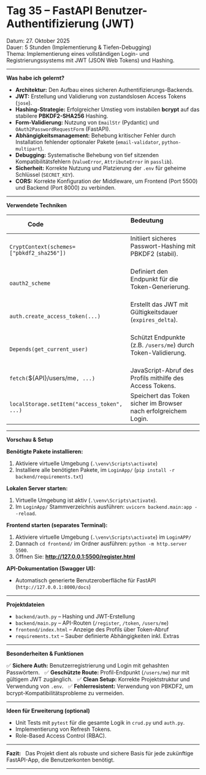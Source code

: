 # **Tag 35 – FastAPI Benutzer-Authentifizierung (JWT)**
Datum: 27. Oktober 2025  
Dauer: 5 Stunden (Implementierung & Tiefen-Debugging)  
Thema: Implementierung eines vollständigen Login- und Registrierungssystems mit JWT (JSON Web Tokens) und Hashing.

---

**Was habe ich gelernt?**

- **Architektur:** Den Aufbau eines sicheren Authentifizierungs-Backends.
- **JWT:** Erstellung und Validierung von zustandslosen Access Tokens (`jose`).
- **Hashing-Strategie:** Erfolgreicher Umstieg vom instabilen **bcrypt** auf das stabilere **PBKDF2-SHA256** Hashing.
- **Form-Validierung:** Nutzung von `EmailStr` (Pydantic) und `OAuth2PasswordRequestForm` (FastAPI).
- **Abhängigkeitsmanagement:** Behebung kritischer Fehler durch Installation fehlender optionaler Pakete (`email-validator`, `python-multipart`).
- **Debugging:** Systematische Behebung von tief sitzenden Kompatibilitätsfehlern (`ValueError`, `AttributeError` in `passlib`).
- **Sicherheit:** Korrekte Nutzung und Platzierung der `.env` für geheime Schlüssel (`SECRET_KEY`).
- **CORS:** Korrekte Konfiguration der Middleware, um Frontend (Port 5500) und Backend (Port 8000) zu verbinden.

---

**Verwendete Techniken**

| Code                                      | Bedeutung                                                           |
|-------------------------------------------|----------------------------------------------------------------------|
| `CryptContext(schemes=["pbkdf2_sha256"])` | Initiiert sicheres Passwort-Hashing mit PBKDF2 (stabil).               |
| `oauth2_scheme`                           | Definiert den Endpunkt für die Token-Generierung.                    |
| `auth.create_access_token(...)`           | Erstellt das JWT mit Gültigkeitsdauer (`expires_delta`).              |
| `Depends(get_current_user)`               | Schützt Endpunkte (z.B. `/users/me`) durch Token-Validierung.          |
| `fetch(`${API}/users/me`, ...)`          | JavaScript-Abruf des Profils mithilfe des Access Tokens.            |
| `localStorage.setItem("access_token", ...)` | Speichert das Token sicher im Browser nach erfolgreichem Login.        |

---

**Vorschau & Setup**

**Benötigte Pakete installieren:**
1. Aktiviere virtuelle Umgebung (`.\venv\Scripts\activate`)
2. Installiere alle benötigten Pakete, im `LoginApp/` (`pip install -r backend/requirements.txt`)

**Lokalen Server starten:**
1. Virtuelle Umgebung ist aktiv (`.\venv\Scripts\activate`).
2. Im `LoginApp/` Stammverzeichnis ausführen: `uvicorn backend.main:app --reload`.

**Frontend starten (separates Terminal):**
1. Aktiviere virtuelle Umgebung (`.\venv\Scripts\activate`) im `LoginAPP/`
1. Dannach `cd frontend/` im Ordner ausführen: `python -m http.server 5500`.
2. Öffnen Sie: **http://127.0.0.1:5500/register.html**

**API-Dokumentation (Swagger UI):**  
- Automatisch generierte Benutzeroberfläche für FastAPI (`http://127.0.0.1:8000/docs`)

---

**Projektdateien**

- `backend/auth.py` – Hashing und JWT-Erstellung
- `backend/main.py` – API-Routen (`/register`, `/token`, `/users/me`)
- `frontend/index.html` – Anzeige des Profils über Token-Abruf
- `requirements.txt` – Sauber definierte Abhängigkeiten inkl. Extras

---

**Besonderheiten & Funktionen**

✅ **Sichere Auth:** Benutzerregistrierung und Login mit gehashten Passwörtern.  
✅ **Geschützte Route:** Profil-Endpunkt (`/users/me`) nur mit gültigem JWT zugänglich.  
✅ **Clean Setup:** Korrekte Projektstruktur und Verwendung von `.env`.  
✅ **Fehlerresistent:** Verwendung von PBKDF2, um bcrypt-Kompatibilitätsprobleme zu vermeiden.

---

**Ideen für Erweiterung (optional)**

- Unit Tests mit `pytest` für die gesamte Logik in `crud.py` und `auth.py`. 
- Implementierung von Refresh Tokens. 
- Role-Based Access Control (RBAC).

---

**Fazit:**  
Das Projekt dient als robuste und sichere Basis für jede zukünftige FastAPI-App, die Benutzerkonten benötigt.

---